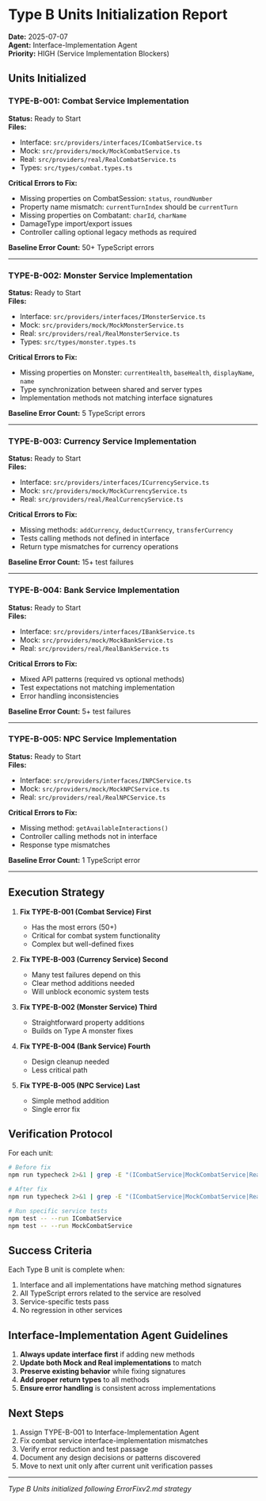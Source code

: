 # Type B Units Initialization Report

**Date:** 2025-07-07  
**Agent:** Interface-Implementation Agent  
**Priority:** HIGH (Service Implementation Blockers)

## Units Initialized

### TYPE-B-001: Combat Service Implementation
**Status:** Ready to Start  
**Files:** 
- Interface: `src/providers/interfaces/ICombatService.ts`
- Mock: `src/providers/mock/MockCombatService.ts`
- Real: `src/providers/real/RealCombatService.ts`
- Types: `src/types/combat.types.ts`

**Critical Errors to Fix:**
- Missing properties on CombatSession: `status`, `roundNumber`
- Property name mismatch: `currentTurnIndex` should be `currentTurn`
- Missing properties on Combatant: `charId`, `charName`
- DamageType import/export issues
- Controller calling optional legacy methods as required

**Baseline Error Count:** 50+ TypeScript errors

---

### TYPE-B-002: Monster Service Implementation
**Status:** Ready to Start  
**Files:** 
- Interface: `src/providers/interfaces/IMonsterService.ts`
- Mock: `src/providers/mock/MockMonsterService.ts`
- Real: `src/providers/real/RealMonsterService.ts`
- Types: `src/types/monster.types.ts`

**Critical Errors to Fix:**
- Missing properties on Monster: `currentHealth`, `baseHealth`, `displayName`, `name`
- Type synchronization between shared and server types
- Implementation methods not matching interface signatures

**Baseline Error Count:** 5 TypeScript errors

---

### TYPE-B-003: Currency Service Implementation
**Status:** Ready to Start  
**Files:** 
- Interface: `src/providers/interfaces/ICurrencyService.ts`
- Mock: `src/providers/mock/MockCurrencyService.ts`
- Real: `src/providers/real/RealCurrencyService.ts`

**Critical Errors to Fix:**
- Missing methods: `addCurrency`, `deductCurrency`, `transferCurrency`
- Tests calling methods not defined in interface
- Return type mismatches for currency operations

**Baseline Error Count:** 15+ test failures

---

### TYPE-B-004: Bank Service Implementation
**Status:** Ready to Start  
**Files:** 
- Interface: `src/providers/interfaces/IBankService.ts`
- Mock: `src/providers/mock/MockBankService.ts`
- Real: `src/providers/real/RealBankService.ts`

**Critical Errors to Fix:**
- Mixed API patterns (required vs optional methods)
- Test expectations not matching implementation
- Error handling inconsistencies

**Baseline Error Count:** 5+ test failures

---

### TYPE-B-005: NPC Service Implementation
**Status:** Ready to Start  
**Files:** 
- Interface: `src/providers/interfaces/INPCService.ts`
- Mock: `src/providers/mock/MockNPCService.ts`
- Real: `src/providers/real/RealNPCService.ts`

**Critical Errors to Fix:**
- Missing method: `getAvailableInteractions()`
- Controller calling methods not in interface
- Response type mismatches

**Baseline Error Count:** 1 TypeScript error

---

## Execution Strategy

1. **Fix TYPE-B-001 (Combat Service) First**
   - Has the most errors (50+)
   - Critical for combat system functionality
   - Complex but well-defined fixes

2. **Fix TYPE-B-003 (Currency Service) Second**
   - Many test failures depend on this
   - Clear method additions needed
   - Will unblock economic system tests

3. **Fix TYPE-B-002 (Monster Service) Third**
   - Straightforward property additions
   - Builds on Type A monster fixes

4. **Fix TYPE-B-004 (Bank Service) Fourth**
   - Design cleanup needed
   - Less critical path

5. **Fix TYPE-B-005 (NPC Service) Last**
   - Simple method addition
   - Single error fix

## Verification Protocol

For each unit:
```bash
# Before fix
npm run typecheck 2>&1 | grep -E "(ICombatService|MockCombatService|RealCombatService)" | grep -c "error"

# After fix
npm run typecheck 2>&1 | grep -E "(ICombatService|MockCombatService|RealCombatService)" | grep -c "error"

# Run specific service tests
npm test -- --run ICombatService
npm test -- --run MockCombatService
```

## Success Criteria

Each Type B unit is complete when:
1. Interface and all implementations have matching method signatures
2. All TypeScript errors related to the service are resolved
3. Service-specific tests pass
4. No regression in other services

## Interface-Implementation Agent Guidelines

1. **Always update interface first** if adding new methods
2. **Update both Mock and Real implementations** to match
3. **Preserve existing behavior** while fixing signatures
4. **Add proper return types** to all methods
5. **Ensure error handling** is consistent across implementations

## Next Steps

1. Assign TYPE-B-001 to Interface-Implementation Agent
2. Fix combat service interface-implementation mismatches
3. Verify error reduction and test passage
4. Document any design decisions or patterns discovered
5. Move to next unit only after current unit verification passes

---

*Type B Units initialized following ErrorFixv2.md strategy*
